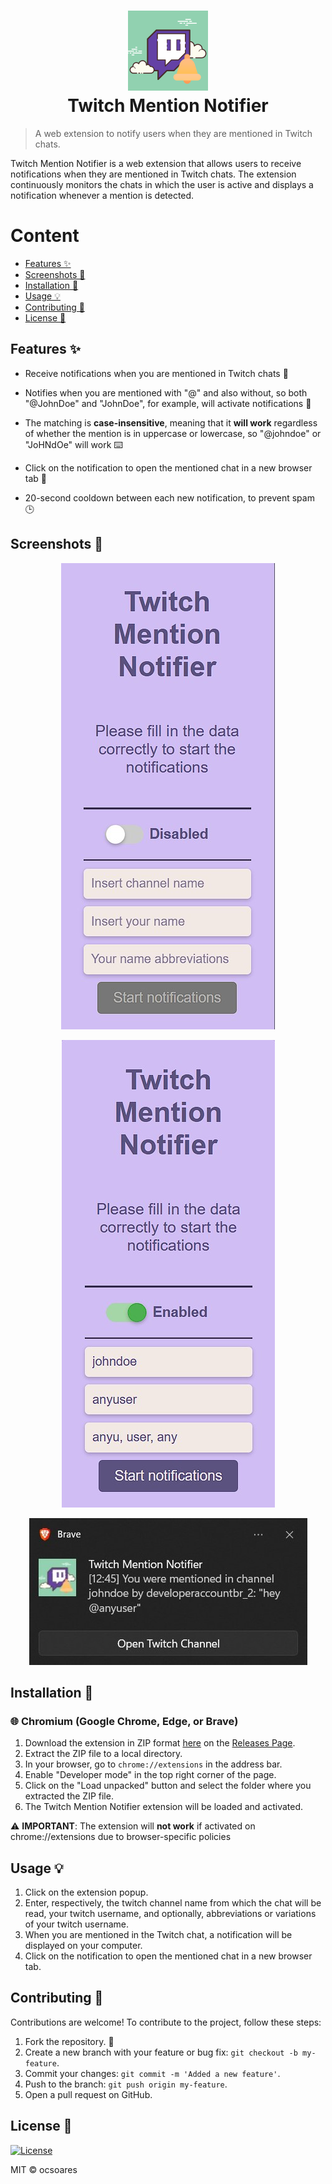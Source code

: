 <h1 align="center">
  <img src="https://raw.githubusercontent.com/ocsoares/Twitch-Mention-Notifier/master/public/icons/twitch-icon_128.png" alt="Twitch Mention Notifier">
  <br />
  Twitch Mention Notifier
  <br />
</h1>

> A web extension to notify users when they are mentioned in Twitch chats.

Twitch Mention Notifier is a web extension that allows users to receive notifications when they are mentioned in Twitch chats. The extension continuously monitors the chats in which the user is active and displays a notification whenever a mention is detected.

# Content

-   [Features ✨](#features-)
-   [Screenshots 📸](#screenshots-)
-   [Installation 🚀](#installation-)
-   [Usage 💡](#usage-)
-   [Contributing 🤝](#contributing-)
-   [License 📄](#license-)

## Features ✨

-   Receive notifications when you are mentioned in Twitch chats 🔔

-   Notifies when you are mentioned with "@" and also without, so both "@JohnDoe" and "JohnDoe", for example, will activate notifications 💬

-   The matching is **case-insensitive**, meaning that it **will work** regardless of whether the mention is in uppercase or lowercase, so "@johndoe" or "JoHNdOe" will work ⌨️

-   Click on the notification to open the mentioned chat in a new browser tab 📢

-   20-second cooldown between each new notification, to prevent spam 🕒

## Screenshots 📸

<p align="center">
  <img src="https://raw.githubusercontent.com/ocsoares/twitch-mention-notifier/master/images/twitch-ext-popup-disabled.jpg" alt="Disabled Popup">
</p>

<p align="center">
  <img src="https://raw.githubusercontent.com/ocsoares/twitch-mention-notifier/master/images/twitch-ext-popup-activated.jpg" alt="Activated Popup">
</p>

<p align="center">
  <img src="https://raw.githubusercontent.com/ocsoares/twitch-mention-notifier/master/images/twitch-ext-notification.jpg" alt="Notification">
</p>

## Installation 🚀

### 🌐 Chromium (Google Chrome, Edge, or Brave)

1. Download the extension in ZIP format [here](https://github.com/ocsoares/Twitch-Mention-Notifier/releases/latest) on the [Releases Page](https://github.com/ocsoares/Twitch-Mention-Notifier/releases).
2. Extract the ZIP file to a local directory.
3. In your browser, go to `chrome://extensions` in the address bar.
4. Enable "Developer mode" in the top right corner of the page.
5. Click on the "Load unpacked" button and select the folder where you extracted the ZIP file.
6. The Twitch Mention Notifier extension will be loaded and activated.

⚠️ **IMPORTANT**: The extension will **not work** if activated on chrome://extensions due to browser-specific policies

## Usage 💡

1. Click on the extension popup.
2. Enter, respectively, the twitch channel name from which the chat will be read, your twitch username, and optionally, abbreviations or variations of your twitch username.
3. When you are mentioned in the Twitch chat, a notification will be displayed on your computer.
4. Click on the notification to open the mentioned chat in a new browser tab.

## Contributing 🤝

Contributions are welcome! To contribute to the project, follow these steps:

1. Fork the repository. 🍴
2. Create a new branch with your feature or bug fix: `git checkout -b my-feature`.
3. Commit your changes: `git commit -m 'Added a new feature'`.
4. Push to the branch: `git push origin my-feature`.
5. Open a pull request on GitHub.

## License 📄

[![License](https://img.shields.io/badge/license-MIT-blue.svg)](https://github.com/ocsoares/Twitch-Mention-Notifier/blob/master/LICENSE)

MIT © ocsoares
